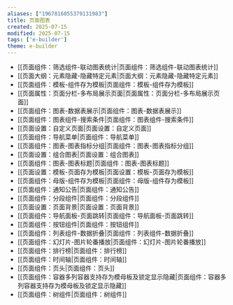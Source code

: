 ```yaml
---
aliases: ["1967816055379131983"]
title: 页面图表
created: 2025-07-15
modified: 2025-07-15
tags: ['e-builder']
theme: e-builder
---
```


- [[页面组件：筛选组件-联动图表统计|页面组件：筛选组件-联动图表统计]]
- [[页面大纲：元素隐藏-隐藏特定元素|页面大纲：元素隐藏-隐藏特定元素]]
- [[页面组件：模板-组件存为模板|页面组件：模板-组件存为模板]]
- [[页面属性：页面分栏-多布局展示页面|页面属性：页面分栏-多布局展示页面]]
- [[页面组件：图表-数据表展示|页面组件：图表-数据表展示]]
- [[页面组件：图表组件-搜索条件|页面组件：图表组件-搜索条件]]
- [[页面设置：自定义页面|页面设置：自定义页面]]
- [[页面组件：导航菜单|页面组件：导航菜单]]
- [[页面组件：图表-图表指标分组|页面组件：图表-图表指标分组]]
- [[页面设置：组合图表|页面设置：组合图表]]
- [[页面组件：图表-图表标题|页面组件：图表-图表标题]]
- [[页面设置：模板-页面存为模板|页面设置：模板-页面存为模板]]
- [[页面组件：母版-组件存为模板|页面组件：母版-组件存为模板]]
- [[页面组件：通知公告|页面组件：通知公告]]
- [[页面组件：分段组件|页面组件：分段组件]]
- [[页面设置：页面背景|页面设置：页面背景]]
- [[页面组件：导航面板-页面跳转|页面组件：导航面板-页面跳转]]
- [[页面组件：按钮组件|页面组件：按钮组件]]
- [[页面组件：列表组件-数据折叠|页面组件：列表组件-数据折叠]]
- [[页面组件：幻灯片-图片轮番播放|页面组件：幻灯片-图片轮番播放]]
- [[页面组件：排行榜|页面组件：排行榜]]
- [[页面组件：时间轴|页面组件：时间轴]]
- [[页面组件：页头|页面组件：页头]]
- [[页面组件：容器多列容器支持存为模母板及锁定显示隐藏|页面组件：容器多列容器支持存为模母板及锁定显示隐藏]]
- [[页面组件：树组件|页面组件：树组件]]